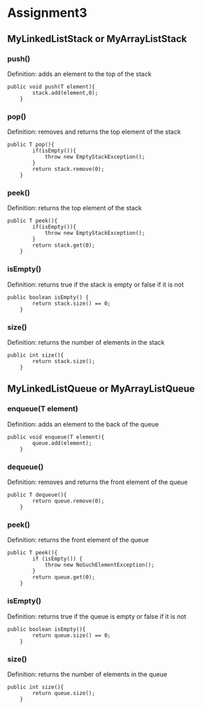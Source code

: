 # Assignment3
## MyLinkedListStack or MyArrayListStack
### push()
Definition: adds an element to the top of the stack
```
public void push(T element){
        stack.add(element,0);
    }
```
### pop()
Definition: removes and returns the top element of the stack
```
public T pop(){
        if(isEmpty()){
            throw new EmptyStackException();
        }
        return stack.remove(0);
    }
```
### peek()
Definition: returns the top element of the stack
```
public T peek(){
        if(isEmpty()){
            throw new EmptyStackException();
        }
        return stack.get(0);
    }
```
### isEmpty()
Definition: returns true if the stack is empty or false if it is not
```
public boolean isEmpty() {
        return stack.size() == 0;
    }
```
### size()
Definition: returns the number of elements in the stack
```
public int size(){
        return stack.size();
    }
```
## MyLinkedListQueue or MyArrayListQueue
### enqueue(T element)
Definition: adds an element to the back of the queue
```
public void enqueue(T element){
        queue.add(element);
    }
```
### dequeue()
Definition: removes and returns the front element of the queue
```
public T dequeue(){
        return queue.remove(0);
    }
```
### peek()
Definition: returns the front element of the queue
```
public T peek(){
        if (isEmpty()) {
            throw new NoSuchElementException();
        }
        return queue.get(0);
    }
```
### isEmpty()
Definition: returns true if the queue is empty or false if it is not
```
public boolean isEmpty(){
        return queue.size() == 0;
    }
```
### size()
Definition: returns the number of elements in the queue
```
public int size(){
        return queue.size();
    }
```
